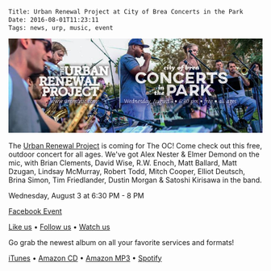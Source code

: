     Title: Urban Renewal Project at City of Brea Concerts in the Park
    Date: 2016-08-01T11:23:11
    Tags: news, urp, music, event

<img
src="/img/blog/2016/08/01/urban-renewal-project-at-city-of-brea-concerts-in-the-park/urban-renewal-project-at-city-of-brea-concerts-in-the-park-banner.jpg"
     alt="Urban Renewal Project at City of Brea concerts in the park banner" 
     href="/blog/2016/08/01/urban-renewal-project-at-city-of-brea-concerts-in-the-park"
     class="img-float-left img-urp-banner">

<!-- more -->

The [Urban Renewal Project] is coming for The OC! Come check out this free,
outdoor concert for all ages.  We've got Alex Nester & Elmer Demond on the mic,
with Brian Clements, David Wise, R.W. Enoch, Matt Ballard, Matt Dzugan, Lindsay
McMurray, Robert Todd, Mitch Cooper, Elliot Deutsch, Brina Simon, Tim
Friedlander, Dustin Morgan & Satoshi Kirisawa in the band.

Wednesday, August 3 at 6:30 PM - 8 PM

[Facebook Event]

[Like us] • [Follow us] • [Watch us]

Go grab the newest album on all your favorite services and formats!

[iTunes] • [Amazon CD] • [Amazon MP3] • [Spotify]

[Urban Renewal Project]: http://urpmusic.com
[Facebook Event]: https://www.facebook.com/events/628875033928972/
[Like us]: http://www.fb.com/urpmusic
[Follow us]: http://www.twitter.com/urpmusic
[Watch us]: http://www.youtube.com/urpmusic
[iTunes]: https://itunes.apple.com/us/album/local-legend/id910942147
[Amazon CD]: http://www.amazon.com/Local-Legend-Urban-Renewal-Project/dp/B00N9T391G
[Amazon MP3]: http://www.amazon.com/Local-Legend-Urban-Renewal-Project/dp/B00MWSOD6A
[Spotify]: https://play.spotify.com/album/6RtF0ZRBGIaqVC9imEo1BR
